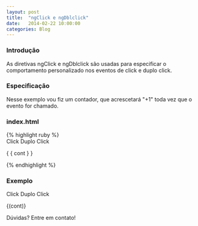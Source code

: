 ```yaml
---
layout: post
title:  "ngClick e ngDblclick"
date:   2014-02-22 10:00:00
categories: Blog
---
```


<h3>Introdução</h3>
As diretivas ngClick e ngDblclick são usadas para especificar o comportamento personalizado nos eventos de click e duplo click.

<h3>Especificação</h3>
Nesse exemplo vou fiz um contador, que acrescetará "+1" toda vez que o evento for chamado.

<h3>index.html</h3>
{% highlight ruby %}
<div ng-app="myapp">
  <script src="angular.min.js"></script>  
  <script src="app.js"></script>      
  <div ng-controller="MyController">    
    <a rel="button" ng-click="cont = cont + 1">
    	Click
    </a>    
    <a rel="button" ng-dblclick="cont = cont + 1">
    	Duplo Click
    </a>    
    <p>{ { cont } }</p>    
  </div>
</div>
{% endhighlight %}

<h3>Exemplo</h3>
<div ng-app="myapp">
  <script src="/js/angular.min.js"></script>  
  <script src="/js/app-click.js"></script>       
  <div ng-controller="MyController">
    <a rel="button" class="btn btn-info" ng-click="cont = cont + 1">Click</a>    
    <a rel="button" class="btn btn-info" ng-dblclick="cont = cont + 1">Duplo Click</a>    
    <p>{(cont)}</p>                
  </div>
</div>


Dúvidas? Entre em contato!
